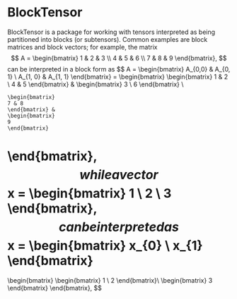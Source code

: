 # BlockTensor

BlockTensor is a package for working with tensors interpreted as being partitioned into blocks (or subtensors). Common examples are block matrices and block vectors; for example, the matrix 
$$
A = \begin{bmatrix}
    1 & 2 & 3 \\
    4 & 5 & 6 \\
    7 & 8 & 9
    \end{bmatrix},
$$
can be interpreted in a block form as
$$
A = 
\begin{bmatrix}
A_{0,0} & A_{0, 1} \\
A_{1, 0} & A_{1, 1}
\end{bmatrix} = 
\begin{bmatrix}
    \begin{bmatrix}
    1 & 2 \\
    4 & 5
    \end{bmatrix} &
    \begin{bmatrix}
    3 \\ 
    6
    \end{bmatrix} \\

    \begin{bmatrix}
    7 & 8
    \end{bmatrix} &
    \begin{bmatrix}
    9
    \end{bmatrix}
\end{bmatrix},
$$
while a vector
$$
x = 
\begin{bmatrix}
    1 \\ 2 \\ 3
\end{bmatrix},
$$
can be interpreted as
$$
x = 
\begin{bmatrix}
    x_{0} \\ x_{1}
\end{bmatrix}
=
\begin{bmatrix}
    \begin{bmatrix}
    1 \\ 2
    \end{bmatrix}\\
    \begin{bmatrix}
    3
    \end{bmatrix}
\end{bmatrix},
$$
